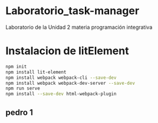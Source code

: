 # Laboratorio_task-manager
Laboratorio de la Unidad 2 materia programación integrativa 

# Instalacion de litElement 

```bash 
npm init
npm install lit-element
npm install webpack webpack-cli --save-dev
npm install webpack webpack-dev-server --save-dev
npm run serve
npm install --save-dev html-webpack-plugin
```

## pedro 1 
